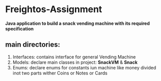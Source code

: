 # Freightos-Assignment
**Java application to build a snack vending machine with its required specification**

## main directories:
<ol>
<li> Interfaces: contains interface for general Vending Machine</li>
<li> Models: declare main classes in project: <b>SnackVM</b> & <b>Snack</b></li>
<li> Enums: declare enums for constants iun machine like money divided inot two parts wither Coins or Notes or Cards</li>
</ol>
